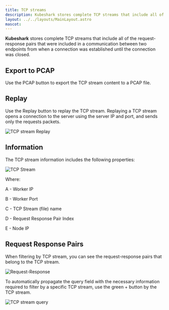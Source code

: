 ```yaml
---
title: TCP streams
description: Kubeshark stores complete TCP streams that include all of the request-response pairs that were included in a communication between two endpoints from when a connection was established until the connection was closed.
layout: ../../layouts/MainLayout.astro
mascot: 
---
```


**Kubeshark** stores complete TCP streams that include all of the request-response pairs that were included in a communication between two endpoints from when a connection was established until the connection was closed.

## Export to PCAP

Use the PCAP button to export the TCP stream content to a PCAP file.

## Replay

Use the Replay button to replay the TCP stream. Replaying a TCP stream opens a connection to the server using the server IP and port, and sends only the requests packets. 

![TCP stream Replay](/tcp-replay.png)

## Information

The TCP stream information includes the following properties:

![TCP Stream](/tcp-stream.png)

Where:

A - Worker IP

B - Worker Port

C - TCP Stream (file) name

D - Request Response Pair Index

E - Node IP

## Request Response Pairs 

When filtering by TCP stream, you can see the request-response pairs that belong to the TCP stream.

![Request-Response](/req-res.png)

To automatically propagate the query field with the necessary information required to filter by a specific TCP stream, use the green + button by the TCP stream.

![TCP stream query](/stream-query.png)


